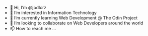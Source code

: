 - 👋 Hi, I’m @jpdlcrz
- 👀 I’m interested in Information Technology
- 🌱 I’m currently learning Web Development @ The Odin Project
- 💞️ I’m looking to collaborate on Web Developers around the world
- 📫 How to reach me ...

<!---
jpd7661/jpd7661 is a ✨ special ✨ repository because its `README.md` (this file) appears on your GitHub profile.
You can click the Preview link to take a look at your changes.
--->
